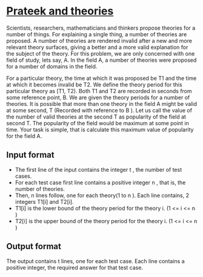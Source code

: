 # [Prateek and theories][link]

Scientists, researchers, mathematicians and thinkers propose theories for a number of things. For explaining a single thing, a number of theories are proposed. A number of theories are rendered invalid after a new and more relevant theory surfaces, giving a better and a more valid explanation for the subject of the theory. For this problem, we are only concerned with one field of study, lets say, A. In the field A, a number of theories were proposed for a number of domains in the field.

For a particular theory, the time at which it was proposed be T1 and the time at which it becomes invalid be T2. We define the theory period for this particular theory as [T1, T2). Both T1 and T2 are recorded in seconds from some reference point, B. We are given the theory periods for a number of theories. It is possible that more than one theory in the field A might be valid at some second, T (Recorded with reference to B ). Let us call the value of the number of valid theories at the second T as popularity of the field at second T. The popularity of the field would be maximum at some point in time. Your task is simple, that is calculate this maximum value of popularity for the field A.

## Input format

- The first line of the input contains the integer t , the number of test cases.
- For each test case first line contains a positive integer n , that is, the number of theories.
- Then, n lines follow, one for each theory(1 to n ). Each line contains, 2 integers T1[i] and T2[i].
- T1[i] is the lower bound of the theory period for the theory i. (1 <= i <= n )
- T2[i] is the upper bound of the theory period for the theory i. (1 <= i <= n )

## Output format

The output contains t lines, one for each test case. Each line contains a positive integer, the required answer for that test case.

[link]: https://www.hackerearth.com/practice/algorithms/dynamic-programming/introduction-to-dynamic-programming-1/practice-problems/algorithm/prateek-and-theories-3/
